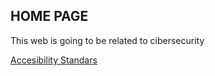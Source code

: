 
<html>
  <head>

  </head>

  <body>
  <h2>HOME PAGE</h2>
<p>This web is going to be related to cibersecurity</p>
  </body>
 </html>
<p><a href="https://3519025.github.io/joaquinfernandez123.github.io/accesibility_standars.html">Accesibility Standars</a></p>
